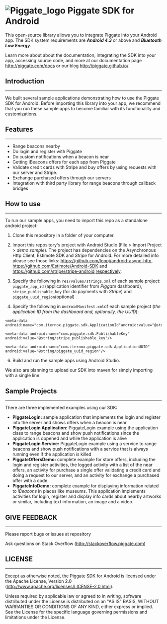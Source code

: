 ![Piggate_logo](http://piggate.github.io/img/logo.png)
Piggate SDK for Android
========================

This open-source library allows you to integrate Piggate into your Android app. The SDK system requirements are ***Android 4.3*** or above and ***Bluetooth Low Energy***.

Learn more about about the documentation, integrating the SDK into your app, accessing source code, and more at our documentation page http://piggate.com/docs or our blog http://piggate.github.io/

## Introduction
------------

We built several sample applications demonstrating how to use the Piggate SDK for Android. Before importing this library into your app, we recommend that you run these sample apps to become familiar with its functionality and customizations.

## Features
--------
- Range beacons nearby
- Do login and register with Piggate
- Do custom notifications when a beacon is near
- Getting iBeacons offers for each app from Piggate
- Validate credit cards with Stripe and buy offers by using requests with our server and Stripe.
- Exchange purchased offers through our servers
- Integration with third party library for range beacons through callback bridges

## How to use
-----------

To run our sample apps, you need to import this repo as a standalone android project:

1. Clone this repository in a folder of your computer.

2. Import this repository's project with Android Studio (File > Import Project > *demo sample*). The project has dependencies on the Asynchronous Http Client, Estimote SDK and *Stripe* for Android. For more detailed info please see those links: https://github.com/loopj/android-async-http, https://github.com/Estimote/Android-SDK and https://github.com/stripe/stripe-android,respectively.

3. Specify the following in `res/values/strings.xml` of each sample project:
`piggate_app_id` (application identifier from *Piggate* dashboard), `stripe_publishable_key` (for do payments with *Stripe*) and `piggate_uuid_region`(optional)

4. Specify the following in `AndroidManifest.xml`of each sample project (*the application ID from the dashboard and, optionally, the UUID*):
 ```
 <meta-data android:name="com.iternox.piggate.sdk.ApplicationId"android:value="@string/piggate_app_id"/>

 <meta-data android:name="com.piggate.sdk.PublishableKey" android:value="@string/stripe_publishable_key"/>
 
 <meta-data android:name="com.iternox.piggate.sdk.ApplicationUUID" android:value="@string/piggate_uuid_region"/>
 ```
 
6. Build and run the sample apps using Android Studio.

We also are planning to upload our SDK into maven for simply importing with a single line.

## Sample Projects
---------------

There are three implemented examples using our SDK:

- **PiggateLogin:** sample application that implements the login and register into the server and shows offers when a beacon is near
- **PiggateLogin Application:** PiggateLogin example using the application class to range beacons and show push notifications since the application is oppened and while the application is alive
- **PiggateLogin Service:** PiggateLogin example using a service to range beacons and show push notifications with a service that is always running even if the application is killed
- **PiggateOffersDemo:** complete example for store offers, including the login and register activities, the logged activity with a list of the near offers, an activity for purchase a single offer validating a credit card and doing a request to our server, and an activity for exchange a purchased offer with a code.
-  **PiggateInfoDemo:** complete example for displaying information related to *iBeacons* in places like museums. This application implements activities for login, register and display info cards about nearby artworks or similar, including text information, an image and a video.

## GIVE FEEDBACK
-------------
Please report bugs or issues at repository

Ask questions on Stack Overflow (http://stackoverflow.piggate.com)


## LICENSE
-------

Except as otherwise noted, the Piggate SDK for Android is licensed under the Apache License, Version 2.0 (http://www.apache.org/licenses/LICENSE-2.0.html).

Unless required by applicable law or agreed to in writing, software distributed under the License is distributed on an "AS IS" BASIS, WITHOUT WARRANTIES OR CONDITIONS OF ANY KIND, either express or implied.  See the License for the specific language governing permissions and limitations under the License.